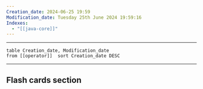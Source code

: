 ```yaml
---
Creation_date: 2024-06-25 19:59
Modification_date: Tuesday 25th June 2024 19:59:16
Indexes:
  - "[[java-core]]"
---
```


----

```dataview
table Creation_date, Modification_date
from [[operator]]  sort Creation_date DESC
```


















---
## Flash cards section
